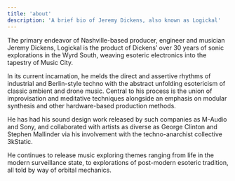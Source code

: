 ```yaml
---
title: 'about'
description: 'A brief bio of Jeremy Dickens, also known as Logickal'
---
```


The primary endeavor of Nashville-based producer, engineer and musician Jeremy Dickens, Logickal is the product of Dickens’ over 30 years of sonic explorations in the Wyrd South, weaving esoteric electronics into the tapestry of Music City.
            
In its current incarnation, he melds the direct and assertive rhythms of industrial and Berlin-style techno with the abstract unfolding esotericism of classic ambient and drone music. Central to his process is the union of improvisation and meditative techniques alongside  an emphasis on modular synthesis and other hardware-based production methods.
            
He has had his sound design work released by such companies as M-Audio and Sony, and collaborated with artists as diverse as George Clinton and Stephen Mallinder via his involvement with the techno-anarchist collective 3kStatic.
            
He continues to release music exploring themes ranging from life in the modern surveillance state, to explorations of post-modern esoteric tradition, all told by way of orbital mechanics.
                

